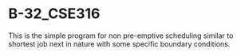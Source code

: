 # B-32_CSE316
This is the simple program for non pre-emptive scheduling similar to shortest job next in nature with some specific boundary conditions. 
